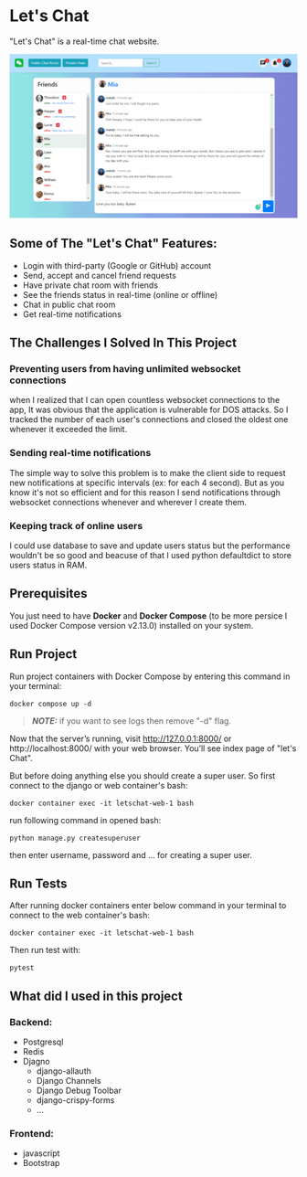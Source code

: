 # Let's Chat
"Let's Chat" is a real-time chat website.

![Let's Chat](https://github.com/mf210/letschat/blob/main/prod_pics/all.gif)

## Some of The "Let's Chat" Features:
- Login with third-party (Google or GitHub) account
- Send, accept and cancel friend requests
- Have private chat room with friends
- See the friends status in real-time (online or offline)
- Chat in public chat room
- Get real-time notifications


## The Challenges I Solved In This Project

### Preventing users from having unlimited websocket connections
when I realized that I can open countless websocket connections to the app, It was obvious that the application is vulnerable for DOS attacks. So I tracked the number of each user's connections and closed the oldest one whenever it exceeded the limit.

### Sending real-time notifications
The simple way to solve this problem is to make the client side to request new notifications at specific intervals (ex: for each 4 second). But as you know it's not so efficient and for this reason I send notifications through websocket connections whenever and wherever I create them.

### Keeping track of online users
I could use database to save and update users status but the performance wouldn't be so good and beacuse of that I used python defaultdict to store users status in RAM.

## Prerequisites
You just need to have **Docker** and **Docker Compose** (to be more persice I used Docker Compose version v2.13.0) installed on your system.

## Run Project
Run project containers with Docker Compose by entering this command in your terminal:

    docker compose up -d

> **_NOTE:_** if you want to see logs then remove "-d" flag.

Now that the server’s running, visit http://127.0.0.1:8000/ or http://localhost:8000/ with your web browser. You’ll see index page of "let's Chat".

But before doing anything else you should create a super user. So first connect to the django or web container's bash:

    docker container exec -it letschat-web-1 bash

run following command in opened bash:

    python manage.py createsuperuser

then enter username, password and ... for creating a super user.


## Run Tests
After running docker containers enter below command in your terminal to connect to the web container's bash:

    docker container exec -it letschat-web-1 bash

Then run test with:

    pytest

## What did I used in this project
### Backend:
- Postgresql
- Redis
- Djagno
    - django-allauth
    - Django Channels
    - Django Debug Toolbar
    - django-crispy-forms
    - ...

### Frontend:
- javascript
- Bootstrap



